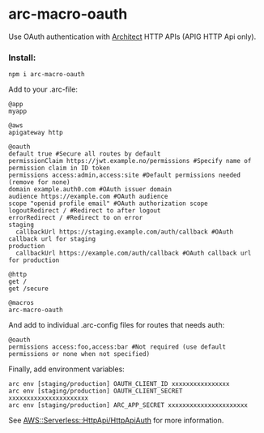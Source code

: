 # arc-macro-oauth

Use OAuth authentication with [Architect](https://arc.codes) HTTP APIs (APIG HTTP Api only).

### Install:

`npm i arc-macro-oauth`

Add to your .arc-file:

```arc
@app
myapp

@aws
apigateway http

@oauth
default true #Secure all routes by default
permissionClaim https://jwt.example.no/permissions #Specify name of permission claim in ID token
permissions access:admin,access:site #Default permissions needed (remove for none)
domain example.auth0.com #OAuth issuer domain
audience https://example.com #OAuth audience
scope "openid profile email" #OAuth authorization scope
logoutRedirect / #Redirect to after logout
errorRedirect / #Redirect to on error
staging
  callbackUrl https://staging.example.com/auth/callback #OAuth callback url for staging
production
  callbackUrl https://example.com/auth/callback #OAuth callback url for production

@http
get /
get /secure

@macros
arc-macro-oauth
```

And add to individual .arc-config files for routes that needs auth:

```arc
@oauth
permissions access:foo,access:bar #Not required (use default permissions or none when not specified)
```
Finally, add environment variables:

```
arc env [staging/production] OAUTH_CLIENT_ID xxxxxxxxxxxxxxxx
arc env [staging/production] OAUTH_CLIENT_SECRET xxxxxxxxxxxxxxxxxxxxxx
arc env [staging/production] ARC_APP_SECRET xxxxxxxxxxxxxxxxxxxxxx
```
See [AWS::Serverless::HttpApi/HttpApiAuth](https://docs.aws.amazon.com/serverless-application-model/latest/developerguide/sam-property-httpapi-httpapiauth.html) for more information.
